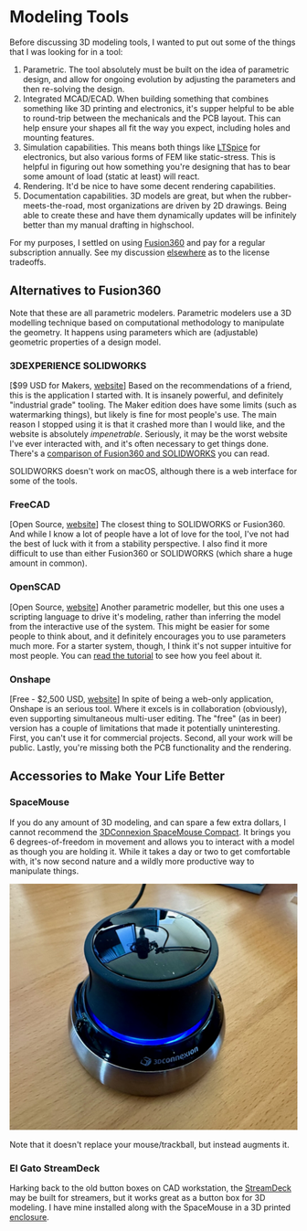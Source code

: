 # Modeling Tools

Before discussing 3D modeling tools, I wanted to put out some of the things that
I was looking for in a tool:

1. Parametric. The tool absolutely must be built on the idea of parametric
   design, and allow for ongoing evolution by adjusting the parameters and then
   re-solving the design. 
2. Integrated MCAD/ECAD. When building something that combines something like 3D
   printing and electronics, it's supper helpful to be able to round-trip between
   the mechanicals and the PCB layout. This can help ensure your shapes all fit
   the way you expect, including holes and mounting features.
3. Simulation capabilities. This means both things like
   [LTSpice](https://en.wikipedia.org/wiki/LTspice) for electronics, but also
   various forms of FEM like static-stress. This is helpful in figuring out how
   something you're designing that has to bear some amount of load (static at
   least) will react.
4. Rendering. It'd be nice to have some decent rendering capabilities.
5. Documentation capabilities. 3D models are great, but when the
   rubber-meets-the-road, most organizations are driven by 2D drawings. Being
   able to create these and have them dynamically updates will be infinitely
   better than my manual drafting in highschool.

For my purposes, I settled on using
[Fusion360](https://www.autodesk.com/products/fusion-360/overview?term=1-YEAR&tab=subscription)
and pay for a regular subscription annually. See my discussion
[elsewhere](fusion360.md) as to the license tradeoffs.

## Alternatives to Fusion360

Note that these are all parametric modelers. Parametric modelers use a 3D
modelling technique based on computational methodology to manipulate the
geometry. It happens using parameters which are (adjustable) geometric
properties of a design model. 

### 3DEXPERIENCE SOLIDWORKS

[$99 USD for Makers,
[website](https://www.solidworks.com/solution/3dexperience-solidworks-makers)]
Based on the recommendations of a friend, this is the application I started
with. It is insanely powerful, and definitely "industrial grade" tooling. The
Maker edition does have some limits (such as watermarking things), but likely is
fine for most people's use. The main reason I stopped using it is that it
crashed more than I would like, and the website is absolutely _impenetrable_.
Seriously, it may be the worst website I've ever interacted with, and it's often
necessary to get things done. There's a [comparison of Fusion360 and
SOLIDWORKS](https://all3dp.com/2/fusion-360-vs-solidworks-cad-software-compared-side-by-side/)
you can read.

SOLIDWORKS doesn't work on macOS, although there is a web interface for some of
the tools.

### FreeCAD

[Open Source, [website](https://www.freecad.org/)] The closest thing to
SOLIDWORKS or Fusion360. And while I know a lot of people have a lot of love for
the tool, I've not had the best of luck with it from a stability perspective. I
also find it more difficult to use than either Fusion360 or SOLIDWORKS (which
share a huge amount in common).


### OpenSCAD

[Open Source, [website](https://openscad.org/)] Another parametric modeller, but
this one uses a scripting language to drive it's modeling, rather than inferring
the model from the interactive use of the system. This might be easier for some
people to think about, and it definitely encourages you to use parameters much
more. For a starter system, though, I think it's not supper intuitive for most
people. You can [read the
tutorial](https://en.wikibooks.org/wiki/OpenSCAD_Tutorial/Chapter_1) to see how
you feel about it.


### Onshape

[Free - $2,500 USD, [website](https://www.onshape.com/en/)] In spite of being a web-only application, Onshape is an serious tool. Where it
excels is in collaboration (obviously), even supporting simultaneous multi-user
editing. The "free" (as in beer) version has a couple of limitations that made
it potentially uninteresting. First, you can't use it for commercial projects.
Second, all your work will be public. Lastly, you're missing both the PCB
functionality and the rendering. 

## Accessories to Make Your Life Better

### SpaceMouse

If you do any amount of 3D modeling, and can spare a few extra dollars, I cannot
recommend the [3DConnexion SpaceMouse
Compact](https://3dconnexion.com/uk/product/spacemouse-compact/). It brings you
6 degrees-of-freedom in movement and allows you to interact with a model as
though you are holding it. While it takes a day or two to get comfortable with,
it's now second nature and a wildly more productive way to manipulate things.

![SpaceMouse Compact](/img/spacemouse-compact.jpg)

Note that it doesn't replace your mouse/trackball, but instead augments it.


### El Gato StreamDeck

Harking back to the old button boxes on CAD workstation, the
[StreamDeck](https://www.elgato.com/us/en/s/welcome-to-stream-deck) may be built
for streamers, but it works great as a button box for 3D modeling. I have mine
installed along with the SpaceMouse in a 3D printed
[enclosure](https://www.printables.com/model/42505-spacemouse-streamdeck-mount).